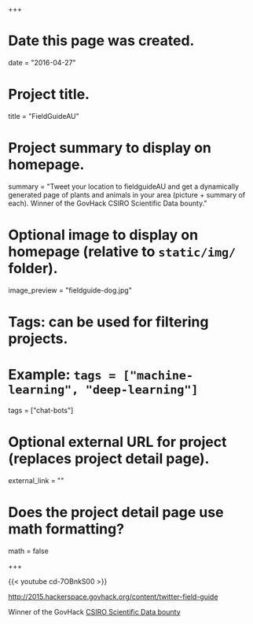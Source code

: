 +++
# Date this page was created.
date = "2016-04-27"

# Project title.
title = "FieldGuideAU"

# Project summary to display on homepage.
summary = "Tweet your location to fieldguideAU and get a dynamically generated page of plants and animals in your area (picture + summary of each). Winner of the GovHack CSIRO Scientific Data bounty."

# Optional image to display on homepage (relative to `static/img/` folder).
image_preview = "fieldguide-dog.jpg"

# Tags: can be used for filtering projects.
# Example: `tags = ["machine-learning", "deep-learning"]`
tags = ["chat-bots"]

# Optional external URL for project (replaces project detail page).
external_link = ""

# Does the project detail page use math formatting?
math = false


+++

{{< youtube cd-7OBnkS00 >}}


  http://2015.hackerspace.govhack.org/content/twitter-field-guide

  Winner of the GovHack [CSIRO Scientific Data bounty](https://www.govhack.org/2015-winners/#Scientific_data_bounty)